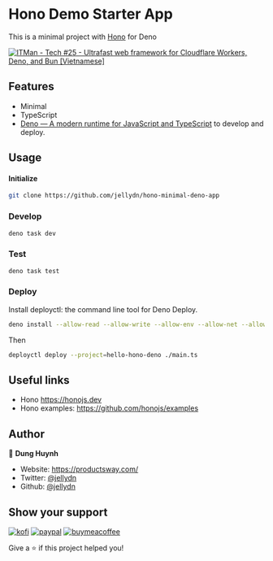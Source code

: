 # Hono Demo Starter App

This is a minimal project with [Hono](https://github.com/honojs/hono/) for Deno

[![ITMan - Tech #25 - Ultrafast web framework for Cloudflare Workers, Deno, and Bun [Vietnamese]](https://i.ytimg.com/vi/YsjqVvlrXGY/hqdefault.jpg)](https://www.youtube.com/watch?v=YsjqVvlrXGY)

## Features

- Minimal
- TypeScript
- [Deno — A modern runtime for JavaScript and TypeScript](https://deno.land/) to develop and deploy.

## Usage

#### Initialize

```sh
git clone https://github.com/jellydn/hono-minimal-deno-app
```

### Develop

```sh
deno task dev
```

### Test

```sh
deno task test
```

### Deploy

Install deployctl: the command line tool for Deno Deploy.

```sh
deno install --allow-read --allow-write --allow-env --allow-net --allow-run --no-check -r -f https://deno.land/x/deploy/deployctl.ts
```
Then

```sh
deployctl deploy --project=hello-hono-deno ./main.ts
```

## Useful links

- Hono https://honojs.dev
- Hono examples: https://github.com/honojs/examples

## Author

👤 **Dung Huynh**

- Website: https://productsway.com/
- Twitter: [@jellydn](https://twitter.com/jellydn)
- Github: [@jellydn](https://github.com/jellydn)

## Show your support

[![kofi](https://img.shields.io/badge/Ko--fi-F16061?style=for-the-badge&logo=ko-fi&logoColor=white)](https://ko-fi.com/dunghd)
[![paypal](https://img.shields.io/badge/PayPal-00457C?style=for-the-badge&logo=paypal&logoColor=white)](https://paypal.me/dunghd)
[![buymeacoffee](https://img.shields.io/badge/Buy_Me_A_Coffee-FFDD00?style=for-the-badge&logo=buy-me-a-coffee&logoColor=black)](https://www.buymeacoffee.com/dunghd)


Give a ⭐️ if this project helped you!
